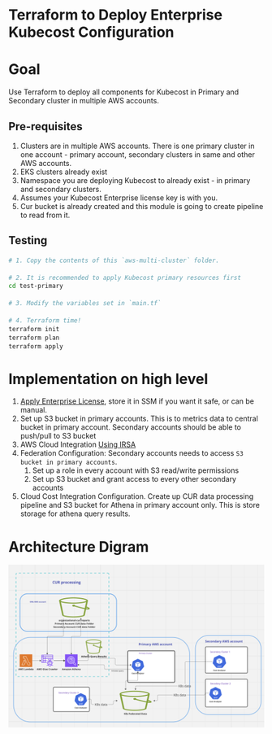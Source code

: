 # Terraform to Deploy Enterprise Kubecost Configuration

# Goal 
Use Terraform to deploy all components for Kubecost in Primary and Secondary cluster in multiple AWS accounts.

## Pre-requisites

1. Clusters are in multiple AWS accounts. There is one primary cluster in one account - primary account, secondary clusters in same and other AWS accounts. 
1. EKS clusters already exist
1. Namespace you are deploying Kubecost to already exist - in primary and secondary clusters.
1. Assumes your Kubecost Enterprise license key is with you.
1. Cur bucket is already created and this module is going to create pipeline to read from it.

## Testing

```bash
# 1. Copy the contents of this `aws-multi-cluster` folder.

# 2. It is recommended to apply Kubecost primary resources first
cd test-primary

# 3. Modify the variables set in `main.tf`

# 4. Terraform time!
terraform init
terraform plan
terraform apply
```

# Implementation on high level

1. [Apply Enterprise License](https://docs.kubecost.com/install-and-configure/advanced-configuration/add-key), store it in SSM if you want it safe, or can be manual.
1. Set up S3 bucket in primary accounts. This is to metrics data to central bucket in primary account. Secondary accounts should be able to push/pull to S3 bucket
1. AWS Cloud Integration [Using IRSA](https://docs.kubecost.com/install-and-configure/install/cloud-integration/aws-cloud-integrations/aws-cloud-integration-using-irsa)
1. Federation Configuration: Secondary accounts needs to access `S3 bucket in primary accounts`. 
    1. Set up a role in every account with S3 read/write permissions
    1. Set up S3 bucket and  grant access to every other secondary accounts
1. Cloud Cost Integration Configuration. Create up CUR data processing pipeline and S3 bucket for Athena in primary account only. This is store storage for athena query results.


# Architecture Digram

![Architecture Digram](./kubecost.png)